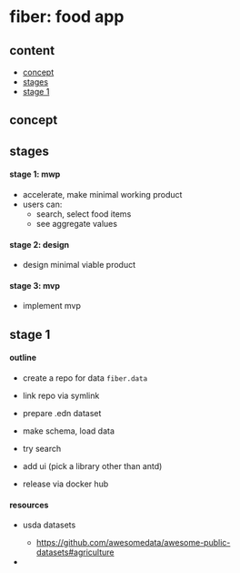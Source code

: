 # fiber: food app

## content

- [concept](#concept)
- [stages](#stages)
- [stage 1](#stage-1)

## concept

## stages

#### stage 1: mwp 

* accelerate, make minimal working product
* users can:
    - search, select food items
    - see aggregate values

#### stage 2: design

* design minimal viable product

#### stage 3: mvp

* implement mvp

## stage 1

#### outline

* create a repo for data `fiber.data`
* link repo via symlink
* prepare .edn dataset
* make schema, load data
* try search
* add ui (pick a library other than antd)

* release via docker hub

#### resources

* usda datasets
    - https://github.com/awesomedata/awesome-public-datasets#agriculture

* 